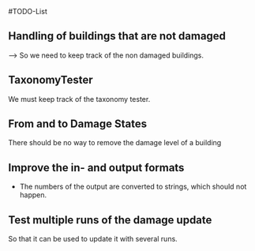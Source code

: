 #TODO-List


## Handling of buildings that are not damaged

--> So we need to keep track of the non damaged buildings.

## TaxonomyTester

We must keep track of the taxonomy tester.

## From and to Damage States

There should be no way to remove the damage level of a building

## Improve the in- and output formats
- The numbers of the output are converted to strings, which should not happen.

## Test multiple runs of the damage update

So that it can be used to update it with several runs.
